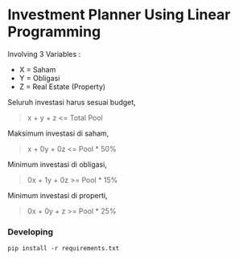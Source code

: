 # Investment Planner Using Linear Programming
Involving 3 Variables :  
- X = Saham
- Y = Obligasi
- Z = Real Estate (Property)

Seluruh investasi harus sesuai budget,  
> x + y + z <= Total Pool

Maksimum investasi di saham,  
> x + 0y + 0z <= Pool * 50%

Minimum investasi di obligasi,
> 0x + 1y + 0z >= Pool * 15%

Minimum investasi di properti,  
> 0x + 0y + z >= Pool * 25% 

### Developing
``` pip install -r requirements.txt ```
